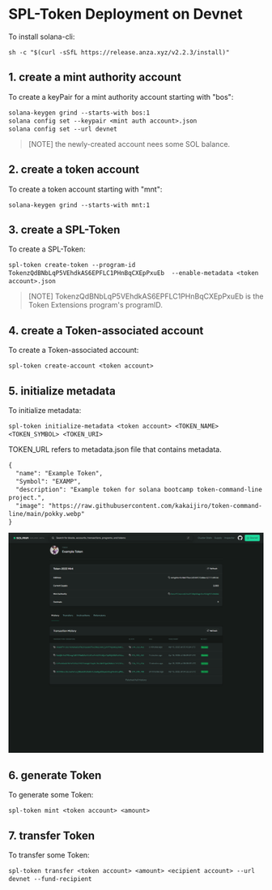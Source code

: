 # SPL-Token Deployment on Devnet

To install solana-cli:

```
sh -c "$(curl -sSfL https://release.anza.xyz/v2.2.3/install)"
```

## 1. create a mint authority account

To create a keyPair for a mint authority account starting with "bos":

```
solana-keygen grind --starts-with bos:1
solana config set --keypair <mint auth account>.json
solana config set --url devnet
```

> [NOTE]
> the newly-created account nees some SOL balance.

## 2. create a token account

To create a token account starting with "mnt":

```
solana-keygen grind --starts-with mnt:1
```

## 3. create a SPL-Token

To create a SPL-Token:

```
spl-token create-token --program-id TokenzQdBNbLqP5VEhdkAS6EPFLC1PHnBqCXEpPxuEb  --enable-metadata <token account>.json
```

> [NOTE]
> TokenzQdBNbLqP5VEhdkAS6EPFLC1PHnBqCXEpPxuEb is the Token Extensions program's programID.

## 4. create a Token-associated account

To create a Token-associated account:

```
spl-token create-account <token account>
```

## 5. initialize metadata

To initialize metadata:

```
spl-token initialize-metadata <token account> <TOKEN_NAME> <TOKEN_SYMBOL> <TOKEN_URI>
```

TOKEN_URL refers to metadata.json file that contains metadata.

```
{
  "name": "Example Token",
  "Symbol": "EXAMP",
  "description": "Example token for solana bootcamp token-command-line project.",
  "image": "https://raw.githubusercontent.com/kakaijiro/token-command-line/main/pokky.webp"
}
```

![Screenshot of solana explorer showing the custom Token](https://raw.githubusercontent.com/kakaijiro/token-command-line/main/explorer.png)

## 6. generate Token

To generate some Token:

```
spl-token mint <token account> <amount>
```

## 7. transfer Token

To transfer some Token:

```
spl-token transfer <token account> <amount> <ecipient account> --url devnet --fund-recipient
```
